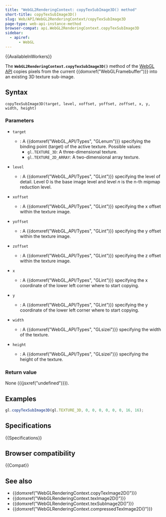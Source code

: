 ```yaml
---
title: "WebGL2RenderingContext: copyTexSubImage3D() method"
short-title: copyTexSubImage3D()
slug: Web/API/WebGL2RenderingContext/copyTexSubImage3D
page-type: web-api-instance-method
browser-compat: api.WebGL2RenderingContext.copyTexSubImage3D
sidebar:
  - apiref:
      - WebGL
---
```


{{AvailableInWorkers}}

The **`WebGL2RenderingContext.copyTexSubImage3D()`** method of
the [WebGL API](/en-US/docs/Web/API/WebGL_API) copies pixels from the current
{{domxref("WebGLFramebuffer")}} into an existing 3D texture sub-image.

## Syntax

```js-nolint
copyTexSubImage3D(target, level, xoffset, yoffset, zoffset, x, y, width, height)
```

### Parameters

- `target`
  - : A {{domxref("WebGL_API/Types", "GLenum")}} specifying the binding point (target) of the active texture.
    Possible values:
    - `gl.TEXTURE_3D`: A three-dimensional texture.
    - `gl.TEXTURE_2D_ARRAY`: A two-dimensional array texture.

- `level`
  - : A {{domxref("WebGL_API/Types", "GLint")}} specifying the level of detail. Level 0 is the base image
    level and level _n_ is the n-th mipmap reduction level.
- `xoffset`
  - : A {{domxref("WebGL_API/Types", "GLint")}} specifying the x offset within the texture image.
- `yoffset`
  - : A {{domxref("WebGL_API/Types", "GLint")}} specifying the y offset within the texture image.
- `zoffset`
  - : A {{domxref("WebGL_API/Types", "GLint")}} specifying the z offset within the texture image.
- `x`
  - : A {{domxref("WebGL_API/Types", "GLint")}} specifying the x coordinate of the lower left corner where to
    start copying.
- `y`
  - : A {{domxref("WebGL_API/Types", "GLint")}} specifying the y coordinate of the lower left corner where to
    start copying.
- `width`
  - : A {{domxref("WebGL_API/Types", "GLsizei")}} specifying the width of the texture.
- `height`
  - : A {{domxref("WebGL_API/Types", "GLsizei")}} specifying the height of the texture.

### Return value

None ({{jsxref("undefined")}}).

## Examples

```js
gl.copyTexSubImage3D(gl.TEXTURE_3D, 0, 0, 0, 0, 0, 0, 16, 16);
```

## Specifications

{{Specifications}}

## Browser compatibility

{{Compat}}

## See also

- {{domxref("WebGLRenderingContext.copyTexImage2D()")}}
- {{domxref("WebGLRenderingContext.texImage2D()")}}
- {{domxref("WebGLRenderingContext.texSubImage2D()")}}
- {{domxref("WebGLRenderingContext.compressedTexImage2D()")}}
